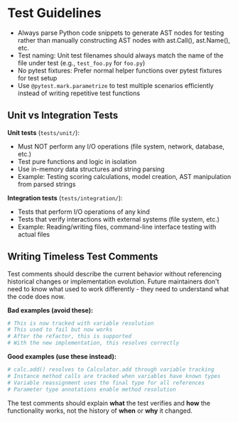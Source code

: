# Test Guidelines

- Always parse Python code snippets to generate AST nodes for testing rather than manually constructing AST nodes with ast.Call(), ast.Name(), etc.
- Test naming: Unit test filenames should always match the name of the file under test (e.g., `test_foo.py` for `foo.py`)
- No pytest fixtures: Prefer normal helper functions over pytest fixtures for test setup
- Use `@pytest.mark.parametrize` to test multiple scenarios efficiently instead of writing repetitive test functions

## Unit vs Integration Tests

**Unit tests** (`tests/unit/`):
- Must NOT perform any I/O operations (file system, network, database, etc.)
- Test pure functions and logic in isolation
- Use in-memory data structures and string parsing
- Example: Testing scoring calculations, model creation, AST manipulation from parsed strings

**Integration tests** (`tests/integration/`):
- Tests that perform I/O operations of any kind
- Tests that verify interactions with external systems (file system, etc.)
- Example: Reading/writing files, command-line interface testing with actual files

## Writing Timeless Test Comments

Test comments should describe the current behavior without referencing historical changes or implementation evolution. Future maintainers don't need to know what used to work differently - they need to understand what the code does now.

**Bad examples (avoid these):**
```python
# This is now tracked with variable resolution
# This used to fail but now works
# After the refactor, this is supported
# With the new implementation, this resolves correctly
```

**Good examples (use these instead):**
```python
# calc.add() resolves to Calculator.add through variable tracking
# Instance method calls are tracked when variables have known types
# Variable reassignment uses the final type for all references
# Parameter type annotations enable method resolution
```

The test comments should explain **what** the test verifies and **how** the functionality works, not the history of **when** or **why** it changed.
